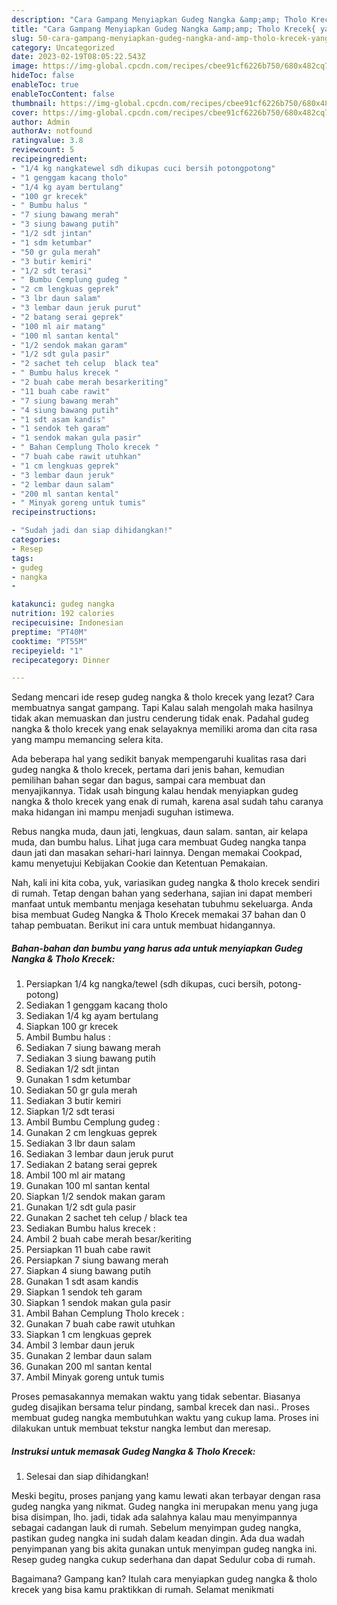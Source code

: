 ```yaml
---
description: "Cara Gampang Menyiapkan Gudeg Nangka &amp;amp; Tholo Krecek{ yang Enak,  Menu Buat lebaran"
title: "Cara Gampang Menyiapkan Gudeg Nangka &amp;amp; Tholo Krecek{ yang Enak,  Menu Buat lebaran"
slug: 50-cara-gampang-menyiapkan-gudeg-nangka-and-amp-tholo-krecek-yang-enak-menu-buat-lebaran
category: Uncategorized
date: 2023-02-19T08:05:22.543Z
image: https://img-global.cpcdn.com/recipes/cbee91cf6226b750/680x482cq70/gudeg-nangka-tholo-krecek-foto-resep-utama.jpg
hideToc: false
enableToc: true
enableTocContent: false
thumbnail: https://img-global.cpcdn.com/recipes/cbee91cf6226b750/680x482cq70/gudeg-nangka-tholo-krecek-foto-resep-utama.jpg
cover: https://img-global.cpcdn.com/recipes/cbee91cf6226b750/680x482cq70/gudeg-nangka-tholo-krecek-foto-resep-utama.jpg
author: Admin
authorAv: notfound
ratingvalue: 3.8
reviewcount: 5
recipeingredient:
- "1/4 kg nangkatewel sdh dikupas cuci bersih potongpotong"
- "1 genggam kacang tholo"
- "1/4 kg ayam bertulang"
- "100 gr krecek"
- " Bumbu halus "
- "7 siung bawang merah"
- "3 siung bawang putih"
- "1/2 sdt jintan"
- "1 sdm ketumbar"
- "50 gr gula merah"
- "3 butir kemiri"
- "1/2 sdt terasi"
- " Bumbu Cemplung gudeg "
- "2 cm lengkuas geprek"
- "3 lbr daun salam"
- "3 lembar daun jeruk purut"
- "2 batang serai geprek"
- "100 ml air matang"
- "100 ml santan kental"
- "1/2 sendok makan garam"
- "1/2 sdt gula pasir"
- "2 sachet teh celup  black tea"
- " Bumbu halus krecek "
- "2 buah cabe merah besarkeriting"
- "11 buah cabe rawit"
- "7 siung bawang merah"
- "4 siung bawang putih"
- "1 sdt asam kandis"
- "1 sendok teh garam"
- "1 sendok makan gula pasir"
- " Bahan Cemplung Tholo krecek "
- "7 buah cabe rawit utuhkan"
- "1 cm lengkuas geprek"
- "3 lembar daun jeruk"
- "2 lembar daun salam"
- "200 ml santan kental"
- " Minyak goreng untuk tumis"
recipeinstructions:

- "Sudah jadi dan siap dihidangkan!"
categories:
- Resep
tags:
- gudeg
- nangka
- 

katakunci: gudeg nangka  
nutrition: 192 calories
recipecuisine: Indonesian
preptime: "PT40M"
cooktime: "PT55M"
recipeyield: "1"
recipecategory: Dinner

---
```



Sedang mencari ide resep gudeg nangka &amp; tholo krecek yang lezat? Cara membuatnya sangat gampang. Tapi Kalau salah mengolah maka hasilnya tidak akan memuaskan dan justru cenderung tidak enak. Padahal gudeg nangka &amp; tholo krecek yang enak selayaknya memiliki aroma dan cita rasa yang mampu memancing selera kita.


Ada beberapa hal yang sedikit banyak mempengaruhi kualitas rasa dari gudeg nangka &amp; tholo krecek, pertama dari jenis bahan, kemudian pemilihan bahan segar dan bagus, sampai cara membuat dan menyajikannya. Tidak usah bingung kalau hendak menyiapkan gudeg nangka &amp; tholo krecek yang enak di rumah, karena asal sudah tahu caranya maka hidangan ini mampu menjadi suguhan istimewa.

Rebus nangka muda, daun jati, lengkuas, daun salam. santan, air kelapa muda, dan bumbu halus. Lihat juga cara membuat Gudeg nangka tanpa daun jati dan masakan sehari-hari lainnya. Dengan memakai Cookpad, kamu menyetujui Kebijakan Cookie dan Ketentuan Pemakaian.


Nah, kali ini kita coba, yuk, variasikan gudeg nangka &amp; tholo krecek sendiri di rumah. Tetap dengan bahan yang sederhana, sajian ini dapat memberi manfaat untuk membantu menjaga kesehatan tubuhmu sekeluarga. Anda bisa membuat Gudeg Nangka &amp; Tholo Krecek memakai 37 bahan dan 0 tahap pembuatan. Berikut ini cara untuk membuat hidangannya.

<!--inarticleads1-->

##### Bahan-bahan dan bumbu yang harus ada untuk menyiapkan Gudeg Nangka &amp; Tholo Krecek:

1. Persiapkan 1/4 kg nangka/tewel (sdh dikupas, cuci bersih, potong-potong)
1. Sediakan 1 genggam kacang tholo
1. Sediakan 1/4 kg ayam bertulang
1. Siapkan 100 gr krecek
1. Ambil  Bumbu halus :
1. Sediakan 7 siung bawang merah
1. Sediakan 3 siung bawang putih
1. Sediakan 1/2 sdt jintan
1. Gunakan 1 sdm ketumbar
1. Sediakan 50 gr gula merah
1. Sediakan 3 butir kemiri
1. Siapkan 1/2 sdt terasi
1. Ambil  Bumbu Cemplung gudeg :
1. Gunakan 2 cm lengkuas geprek
1. Sediakan 3 lbr daun salam
1. Sediakan 3 lembar daun jeruk purut
1. Sediakan 2 batang serai geprek
1. Ambil 100 ml air matang
1. Gunakan 100 ml santan kental
1. Siapkan 1/2 sendok makan garam
1. Gunakan 1/2 sdt gula pasir
1. Gunakan 2 sachet teh celup / black tea
1. Sediakan  Bumbu halus krecek :
1. Ambil 2 buah cabe merah besar/keriting
1. Persiapkan 11 buah cabe rawit
1. Persiapkan 7 siung bawang merah
1. Siapkan 4 siung bawang putih
1. Gunakan 1 sdt asam kandis
1. Siapkan 1 sendok teh garam
1. Siapkan 1 sendok makan gula pasir
1. Ambil  Bahan Cemplung Tholo krecek :
1. Gunakan 7 buah cabe rawit utuhkan
1. Siapkan 1 cm lengkuas geprek
1. Ambil 3 lembar daun jeruk
1. Gunakan 2 lembar daun salam
1. Gunakan 200 ml santan kental
1. Ambil  Minyak goreng untuk tumis


Proses pemasakannya memakan waktu yang tidak sebentar. Biasanya gudeg disajikan bersama telur pindang, sambal krecek dan nasi.. Proses membuat gudeg nangka membutuhkan waktu yang cukup lama. Proses ini dilakukan untuk membuat tekstur nangka lembut dan meresap. 

<!--inarticleads2-->

##### Instruksi untuk memasak Gudeg Nangka &amp; Tholo Krecek:


1. Selesai dan siap dihidangkan!

Meski begitu, proses panjang yang kamu lewati akan terbayar dengan rasa gudeg nangka yang nikmat. Gudeg nangka ini merupakan menu yang juga bisa disimpan, lho. jadi, tidak ada salahnya kalau mau menyimpannya sebagai cadangan lauk di rumah. Sebelum menyimpan gudeg nangka, pastikan gudeg nangka ini sudah dalam keadan dingin. Ada dua wadah penyimpanan yang bis akita gunakan untuk menyimpan gudeg nangka ini. Resep gudeg nangka cukup sederhana dan dapat Sedulur coba di rumah. 

Bagaimana? Gampang kan? Itulah cara menyiapkan gudeg nangka &amp; tholo krecek yang bisa kamu praktikkan di rumah. Selamat menikmati
